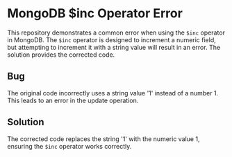 # MongoDB $inc Operator Error

This repository demonstrates a common error when using the `$inc` operator in MongoDB.  The `$inc` operator is designed to increment a numeric field, but attempting to increment it with a string value will result in an error. The solution provides the corrected code.

## Bug
The original code incorrectly uses a string value '1' instead of a number 1.  This leads to an error in the update operation. 

## Solution
The corrected code replaces the string '1' with the numeric value 1, ensuring the `$inc` operator works correctly.